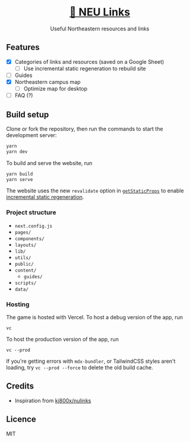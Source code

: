 <h1 align="center"><a href="https://huskinfo.vercel.app/">🐾 NEU Links</a></h1>

<p align="center">Useful Northeastern resources and links</p>

## Features

- [x] Categories of links and resources (saved on a Google Sheet)
  - [ ] Use incremental static regeneration to rebuild site
- [ ] Guides
- [x] Northeastern campus map
  - [ ] Optimize map for desktop
- [ ] FAQ (?)

## Build setup

Clone or fork the repository, then run the commands to start the development server:

```bash
yarn
yarn dev
```

To build and serve the website, run

```bash
yarn build
yarn serve
```

The website uses the new `revalidate` option in [`getStaticProps`](https://nextjs.org/docs/basic-features/data-fetching#getstaticprops-static-generation) to enable [incremental static regeneration](https://nextjs.org/docs/basic-features/data-fetching#getstaticprops-static-generation).

### Project structure

- `next.config.js`
- `pages/`
- `components/`
- `layouts/`
- `lib/`
- `utils/`
- `public/`
- `content/`
  - `guides/`
- `scripts/`
- `data/`

### Hosting

The game is hosted with Vercel. To host a debug version of the app, run

```
vc
```

To host the production version of the app, run

```
vc --prod
```

If you're getting errors with `mdx-bundler`, or TailwindCSS styles aren't loading, try `vc --prod --force` to delete the old build cache.

## Credits

- Inspiration from [kj800x/nulinks](https://github.com/kj800x/nulinks)

## Licence

MIT
